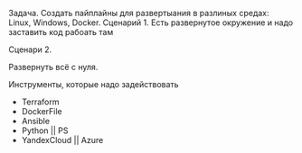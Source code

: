 Задача.
Создать пайплайны для развертыания в разлиных средах: Linux, Windows, Docker.
Сценарий 1.
Есть развернутое окружение и надо заставить код рабоать там

Сценари 2.

Развернуть всё с нуля.

Инструменты, которые надо задействовать
- Terraform
- DockerFile
- Ansible
- Python || PS
- YandexCloud || Azure